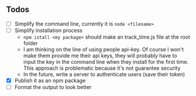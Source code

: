 ## Todos

- [ ] Simplify the command line, currently it is `node <filename>`
- [ ] Simplify installation process
    - `npm istall <my package>` should make an track_time.js file at the root folder
    - I am thinking on the line of using people api-key. Of course I won't make them provide me 
    their api keys, they will probably have to input the key in the command line when they install
    for the first time. This approach is problematic because it's not guarantee security
    - In the future, write a server to authenticate users (save their token)
- [x] Publish it as an npm package
- [ ] Format the output to look better
